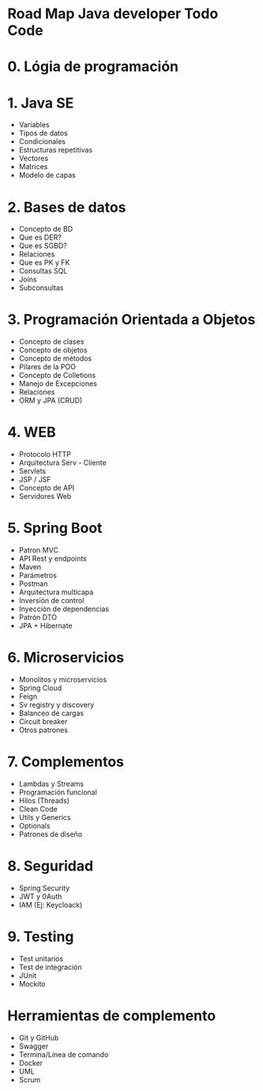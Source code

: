 # Road Map Java developer Todo Code
# 0. Lógia de programación
# 1. Java SE
   * Variables
   * Tipos de datos
   * Condicionales
   * Estructuras repetitivas
   * Vectores
   * Matrices
   * Modelo de capas
# 2. Bases de datos
   * Concepto de BD
   * Que es DER?
   * Que es SGBD?
   * Relaciones
   * Que es PK y FK
   * Consultas SQL
   * Joins
   * Subconsultas
# 3. Programación Orientada a Objetos
   * Concepto de clases
   * Concepto de objetos
   * Concepto de métodos
   * Pilares de la POO
   * Concepto de Colletions
   * Manejo de Excepciones
   * Relaciones
   * ORM y JPA (CRUD)
# 4. WEB
   * Protocolo HTTP
   * Arquitectura Serv - Cliente
   * Servlets
   * JSP / JSF
   * Concepto de API
   * Servidores Web
# 5. Spring Boot
   * Patron MVC
   * API Rest y endpoints
   * Maven
   * Parámetros
   * Postman
   * Arquitectura multicapa
   * Inversión de control
   * Inyección de dependencias
   * Patrón DTO
   * JPA + Hibernate
# 6. Microservicios
   * Monolitos y microservicios
   * Spring Cloud
   * Feign
   * Sv registry y discovery
   * Balanceo de cargas
   * Circuit breaker
   * Otros patrones
# 7. Complementos
   * Lambdas y Streams
   * Programación funcional
   * Hilos (Threads)
   * Clean Code
   * Utils y Generics
   * Optionals
   * Patrones de diseño
# 8. Seguridad
   * Spring Security
   * JWT y 0Auth
   * IAM (Ej: Keycloack)
# 9. Testing
   * Test unitarios
   * Test de integración
   * JUnit
   * Mockito
# Herramientas de complemento
   * Git y GitHub
   * Swagger
   * Termina/Línea de comando
   * Docker
   * UML
   * Scrum 